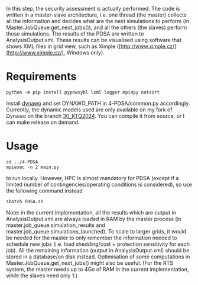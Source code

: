In this step, the security assessment is actually performed. The code is written in a master-slave architecture, i.e. one thread (the master) collects all the information and decides what are the next simulations to perform (in Master.JobQueue.get_next_jobs()), and all the others (the slaves) perform those simulations. The results of the PDSA are written to AnalysisOutput.xml. These results can be visualised using software that shows XML files in grid view, such as Ximple ([http://www.ximple.cz/](http://www.ximple.cz/), Windows only).

# Requirements

```
python -m pip install pypowsybl lxml logger mpi4py natsort
```

Install [dynawo](https://dynawo.github.io/) and set DYNAWO_PATH in 4-PDSA/common.py accordingly. Currently, the dynamic models used are only available on my fork of Dynawo on the branch [30_RTQ2024](https://github.com/FredericSabot/dynawo/tree/30_RTS2024). You can compile it from source, or I can make release on demand.


# Usage

```
cd ../4-PDSA
mpiexec -n 2 main.py
```

to run locally. However, HPC is almost mandatory for PDSA (except if a limited number of contingencies/operating conditions is considered), so use the following command instead

```
sbatch PDSA.sh
```

Note: in the current implementation, all the results which are output in AnalysisOutput.xml are always loaded in RAM by the master process (in master.job_queue.simulation_results and master.job_queue.simulations_launched). To scale to larger grids, it would be needed for the master to only remember the information needed to schedule new jobs (i.e. load shedding/cost + protection sensitivity for each job). All the remaining information (output in AnalysisOutput.xml) should be stored in a database/on disk instead. Optimisation of some computations in Master.JobQueue.get_next_jobs() might also be useful. (For the RTS system, the master needs up to 4Go of RAM in the current implementation, while the slaves need only 1.)
